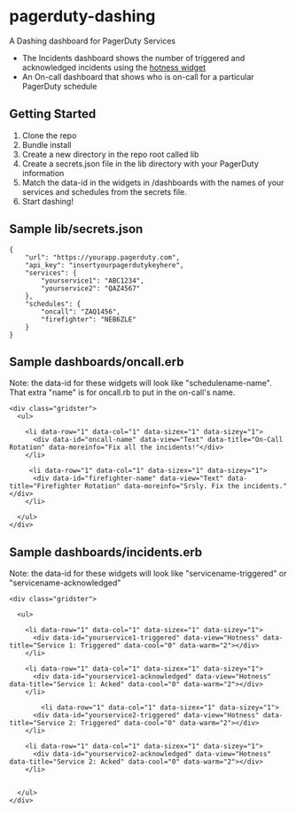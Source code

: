 pagerduty-dashing
=================

A Dashing dashboard for PagerDuty Services

* The Incidents dashboard shows the number of triggered and acknowledged incidents using the [hotness widget][hotness]
* An On-call dashboard that shows who is on-call for a particular PagerDuty schedule


Getting Started
---------------

1. Clone the repo
2. Bundle install
3. Create a new directory in the repo root called lib
4. Create a secrets.json file in the lib directory with your PagerDuty information
5. Match the data-id in the widgets in /dashboards with the names of your services and schedules from the secrets file.
6. Start dashing!


Sample lib/secrets.json
-------------------

    {
        "url": "https://yourapp.pagerduty.com",
        "api_key": "insertyourpagerdutykeyhere",
        "services": {
            "yourservice1": "ABC1234",
            "yourservice2": "QAZ4567"
        },
        "schedules": {
            "oncall": "ZAQ1456",
            "firefighter": "NEB6ZLE"
        }
    }

Sample dashboards/oncall.erb
-------------------
Note: the data-id for these widgets will look like "schedulename-name". That extra "name" is for oncall.rb to put in the on-call's name.

```
<div class="gridster">
  <ul>

    <li data-row="1" data-col="1" data-sizex="1" data-sizey="1">
      <div data-id="oncall-name" data-view="Text" data-title="On-Call Rotation" data-moreinfo="Fix all the incidents!"</div>
    </li>    

     <li data-row="1" data-col="1" data-sizex="1" data-sizey="1">
      <div data-id="firefighter-name" data-view="Text" data-title="Firefighter Rotation" data-moreinfo="Srsly. Fix the incidents."</div>
    </li>   
 
  </ul>
</div>
```

Sample dashboards/incidents.erb
-------------------
Note: the data-id for these widgets will look like "servicename-triggered" or "servicename-acknowledged"

```
<div class="gridster">

  <ul>

    <li data-row="1" data-col="1" data-sizex="1" data-sizey="1">
      <div data-id="yourservice1-triggered" data-view="Hotness" data-title="Service 1: Triggered" data-cool="0" data-warm="2"></div>
    </li>

    <li data-row="1" data-col="1" data-sizex="1" data-sizey="1">
      <div data-id="yourservice1-acknowledged" data-view="Hotness" data-title="Service 1: Acked" data-cool="0" data-warm="2"></div>
    </li>   
    
        <li data-row="1" data-col="1" data-sizex="1" data-sizey="1">
      <div data-id="yourservice2-triggered" data-view="Hotness" data-title="Service 2: Triggered" data-cool="0" data-warm="2"></div>
    </li>

    <li data-row="1" data-col="1" data-sizex="1" data-sizey="1">
      <div data-id="yourservice2-acknowledged" data-view="Hotness" data-title="Service 2: Acked" data-cool="0" data-warm="2"></div>
    </li>    


  </ul>
</div>
```



[hotness]: https://github.com/gottfrois/dashing-hotness
